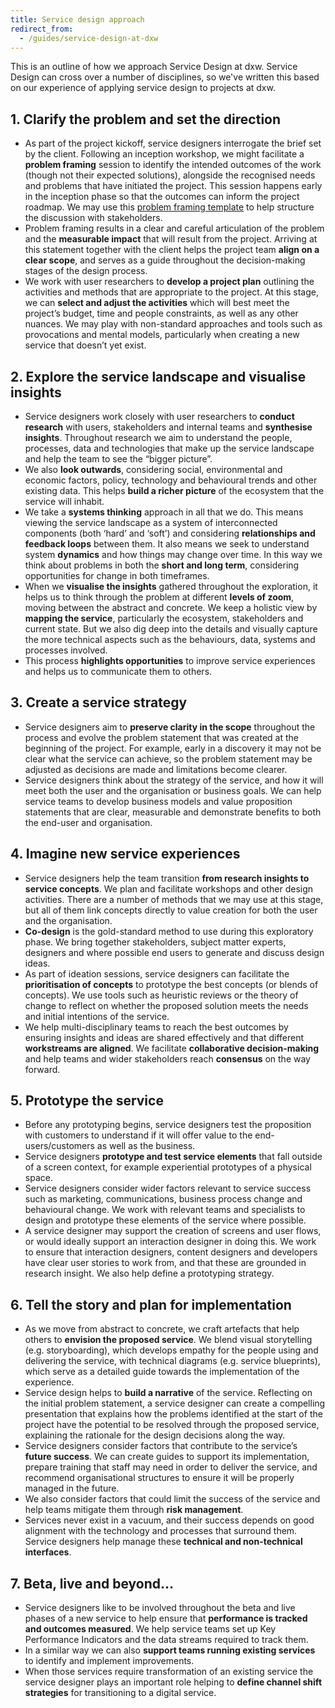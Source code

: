 ```yaml
---
title: Service design approach
redirect_from:
  - /guides/service-design-at-dxw
---
```

This is an outline of how we approach Service Design at dxw. Service Design can
cross over a number of disciplines, so we've written this based on our
experience of applying service design to projects at dxw.

## 1. Clarify the problem and set the direction

* As part of the project kickoff, service designers interrogate the brief set by
  the client. Following an inception workshop, we might facilitate a **problem
  framing** session to identify the intended outcomes of the work (though not
  their expected solutions), alongside the recognised needs and problems that
  have initiated the project. This session happens early in the inception phase
  so that the outcomes can inform the project roadmap. We may use this
  [problem framing template](https://docs.google.com/spreadsheets/d/1ygq9oF97XI5VebbchAP422oLo6SigkK_Ts__0TaS0-Y/edit?usp=sharing)
  to help structure the discussion with stakeholders.
* Problem framing results in a clear and careful articulation of the problem and
  the **measurable impact** that will result from the project. Arriving at this
  statement together with the client helps the project team **align on a clear
  scope**, and serves as a guide throughout the decision-making stages of the
  design process.
* We work with user researchers to **develop a project plan** outlining the
  activities and methods that are appropriate to the project. At this stage, we
  can **select and adjust the activities** which will best meet the project’s
  budget, time and people constraints, as well as any other nuances. We may play
  with non-standard approaches and tools such as provocations and mental models,
  particularly when creating a new service that doesn’t yet exist.

## 2. Explore the service landscape and visualise insights

* Service designers work closely with user researchers to **conduct research**
  with users, stakeholders and internal teams and **synthesise insights**.
  Throughout research we aim to understand the people, processes, data and
  technologies that make up the service landscape and help the team to see the
  “bigger picture”.
* We also **look outwards**, considering social, environmental and economic
  factors, policy, technology and behavioural trends and other existing data.
  This helps **build a richer picture** of the ecosystem that the service will
  inhabit.
* We take a **systems thinking** approach in all that we do. This means viewing
  the service landscape as a system of interconnected components (both ‘hard’
  and ‘soft’) and considering **relationships and feedback loops** between them.
  It also means we seek to understand system **dynamics** and how things may
  change over time. In this way we think about problems in both the **short and
  long term**, considering opportunities for change in both timeframes.
* When we **visualise the insights** gathered throughout the exploration, it
  helps us to think through the problem at different **levels of zoom**, moving
  between the abstract and concrete. We keep a holistic view by **mapping the
  service**, particularly the ecosystem, stakeholders and current state. But we
  also dig deep into the details and visually capture the more technical aspects
  such as the behaviours, data, systems and processes involved.
* This process **highlights opportunities** to improve service experiences and
  helps us to communicate them to others.

## 3. Create a service strategy

* Service designers aim to **preserve clarity in the scope** throughout the
  process and evolve the problem statement that was created at the beginning of
  the project. For example, early in a discovery it may not be clear what the
  service can achieve, so the problem statement may be adjusted as decisions are
  made and limitations become clearer.
* Service designers think about the strategy of the service, and how it will
  meet both the user and the organisation or business goals. We can help service
  teams to develop business models and value proposition statements that are
  clear, measurable and demonstrate benefits to both the end-user and
  organisation.

## 4. Imagine new service experiences

* Service designers help the team transition **from research insights to service
  concepts**. We plan and facilitate workshops and other design activities.
  There are a number of methods that we may use at this stage, but all of them
  link concepts directly to value creation for both the user and the
  organisation.
* **Co-design** is the gold-standard method to use during this exploratory
  phase. We bring together stakeholders, subject matter experts, designers and
  where possible end users to generate and discuss design ideas.
* As part of ideation sessions, service designers can facilitate the
  **prioritisation of concepts** to prototype the best concepts (or blends of
  concepts). We use tools such as heuristic reviews or the theory of change to
  reflect on whether the proposed solution meets the needs and initial
  intentions of the service.
* We help multi-disciplinary teams to reach the best outcomes by ensuring
  insights and ideas are shared effectively and that different **workstreams are
  aligned**. We facilitate **collaborative decision-making** and help teams and
  wider stakeholders reach **consensus** on the way forward.

## 5. Prototype the service

* Before any prototyping begins, service designers test the proposition with
  customers to understand if it will offer value to the end-users/customers as
  well as the business.
* Service designers **prototype and test service elements** that fall outside of
  a screen context, for example experiential prototypes of a physical space.
* Service designers consider wider factors relevant to service success such as
  marketing, communications, business process change and behavioural change. We
  work with relevant teams and specialists to design and prototype these
  elements of the service where possible.
* A service designer may support the creation of screens and user flows, or
  would ideally support an interaction designer in doing this. We work to ensure
  that interaction designers, content designers and developers have clear user
  stories to work from, and that these are grounded in research insight. We also
  help define a prototyping strategy.

## 6. Tell the story and plan for implementation

* As we move from abstract to concrete, we craft artefacts that help others to
  **envision the proposed service**. We blend visual storytelling (e.g.
  storyboarding), which develops empathy for the people using and delivering the
  service, with technical diagrams (e.g. service blueprints), which serve as a
  detailed guide towards the implementation of the experience.
* Service design helps to **build a narrative** of the service. Reflecting on
  the initial problem statement, a service designer can create a compelling
  presentation that explains how the problems identified at the start of the
  project have the potential to be resolved through the proposed service,
  explaining the rationale for the design decisions along the way.
* Service designers consider factors that contribute to the service’s **future
  success**. We can create guides to support its implementation, prepare
  training that staff may need in order to deliver the service, and recommend
  organisational structures to ensure it will be properly managed in the future.
* We also consider factors that could limit the success of the service and help
  teams mitigate them through **risk management**.
* Services never exist in a vacuum, and their success depends on good alignment
  with the technology and processes that surround them. Service designers help
  manage these **technical and non-technical interfaces**.

## 7. Beta, live and beyond…

* Service designers like to be involved throughout the beta and live phases of a
  new service to help ensure that **performance is tracked and outcomes
  measured**. We help service teams set up Key Performance Indicators and the
  data streams required to track them.
* In a similar way we can also **support teams running existing services** to
  identify and implement improvements.
* When those services require transformation of an existing service the service
  designer plays an important role helping to **define channel shift
  strategies** for transitioning to a digital service.